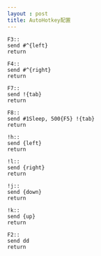 ```yaml
---
layout : post
title: AutoHotkey配置
---
```

    F3::
    send #^{left}
    return

    F4::
    send #^{right}
    return

    F7::
    send !{tab}
    return

    F8::
    send #1Sleep, 500{F5} !{tab}
    return

    !h::
    send {left}
    return

    !l::
    send {right}
    return

    !j::
    send {down}
    return

    !k::
    send {up}
    return

    F2::
    send dd
    return
